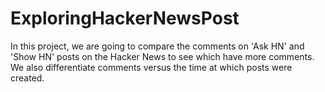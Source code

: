 # ExploringHackerNewsPost
In this project, we are going to compare the comments on 'Ask HN' and 'Show HN' posts on the Hacker News to see which have more comments. We also differentiate comments versus the time at which posts were created.
